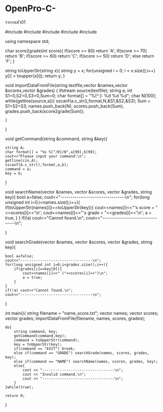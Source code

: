 # OpenPro-C-
รายงานตัว01

#include<iostream>
#include<fstream>
#include<vector>
#include<string>
#include<cstdlib>

using namespace std;

char score2grade(int score){
    if(score >= 80) return 'A';
    if(score >= 70) return 'B';
    if(score >= 60) return 'C';
    if(score >= 50) return 'D';
    else return 'F';
}

string toUpperStr(string x){
    string y = x;
    for(unsigned i = 0; i < x.size();i++) y[i] = toupper(x[i]);
    return y;
}

void importDataFromFile(string textfile,vector<string> &names,vector<int> &scores,vector<char> &grades)
{
    ifstream source(textfile);
    string a;
    int S1=0,S2=0,S3=0,Sum=0;
    char format[] = "%[^:]: %d %d %d";
    char N[100];
    while(getline(source,a)){
        sscanf(a.c_str(),format,N,&S1,&S2,&S3);
        Sum = S1+S2+S3;
        names.push_back(N);
        scores.push_back(Sum);
        grades.push_back(score2grade(Sum));
        
    }
}

void getCommand(string &command, string &key){
    
    string A;
    char format[] = "%s %[^/0]/0",a[99],b[99];
    cout<<"Please input your command:\n";
    getline(cin,A);
    sscanf(A.c_str(),format,a,b);
    command = a;
    key = b;
    
}

void searchName(vector<string> &names, vector<int> &scores, vector<char> &grades, string key){
    bool a=false;
    cout<<"---------------------------------\n";
    for(long unsigned int i=0;i<names.size();i++){
        if(toUpperStr(names[i])==toUpperStr(key)){
            cout<<names[i]<<"'s score = "<<scores[i]<<'\n';
            cout<<names[i]<<"'s grade = "<<grades[i]<<'\n';
            a = true;
        }
    }
    if(!a) cout<<"Cannot found.\n";
    cout<<"---------------------------------\n";


}

void searchGrade(vector<string> &names, vector<int> &scores, vector<char> &grades, string key){
    
    bool a=false;
    cout<<"---------------------------------\n";
    for(long unsigned int i=0;i<grades.size();i++){
        if(grades[i]==key[0]){
            cout<<names[i]<<" ("<<scores[i]<<")\n";
            a = true;
        }
    }
    if(!a) cout<<"Cannot found.\n";
    cout<<"---------------------------------\n";

}


int main(){
    string filename = "name_score.txt";
    vector<string> names;
    vector<int> scores;
    vector<char> grades; 
    importDataFromFile(filename, names, scores, grades);
    
    do{
        string command, key;
        getCommand(command,key);
        command = toUpperStr(command);
        key = toUpperStr(key);
        if(command == "EXIT") break;
        else if(command == "GRADE") searchGrade(names, scores, grades, key);
        else if(command == "NAME") searchName(names, scores, grades, key);
        else{
            cout << "---------------------------------\n";
            cout << "Invalid command.\n";
            cout << "---------------------------------\n";
        }
    }while(true);
    
    return 0;
}
